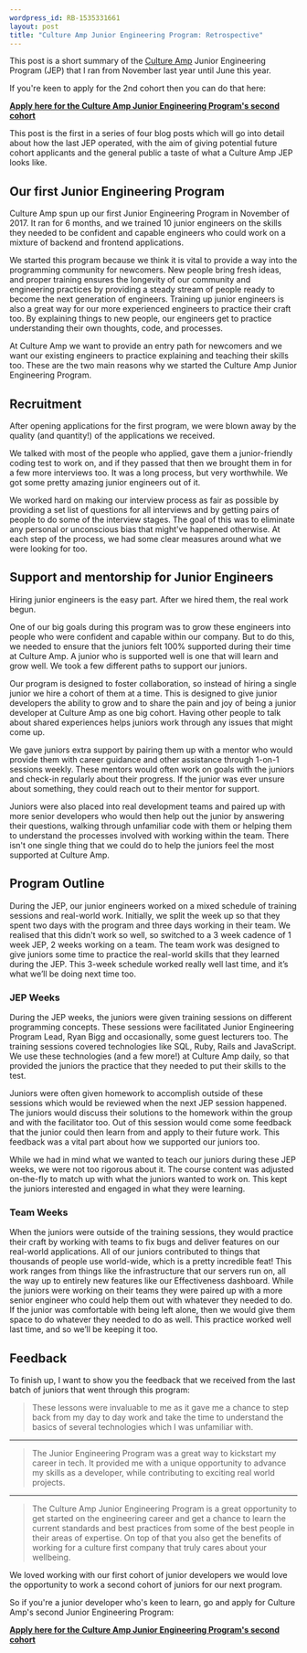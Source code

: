 ```yaml
---
wordpress_id: RB-1535331661
layout: post
title: "Culture Amp Junior Engineering Program: Retrospective"
---
```


This post is a short summary of the [Culture Amp](https://cultureamp.com) Junior Engineering Program (JEP) that I ran from November last year until June this year.

If you're keen to apply for the 2nd cohort then you can do that here:

**[Apply here for the Culture Amp Junior Engineering Program's second cohort](https://boards.greenhouse.io/cultureamp/jobs/1295735)**

This post is the first in a series of four blog posts which will go into detail about how the last JEP operated, with the aim of giving potential future cohort applicants and the general public a taste of what a Culture Amp JEP looks like.

## Our first Junior Engineering Program

Culture Amp spun up our first Junior Engineering Program in November of 2017. It ran for 6 months, and we trained 10 junior engineers on the skills they needed to be confident and capable engineers who could work on a mixture of backend and frontend applications.

We started this program because we think it is vital to provide a way into the programming community for newcomers. New people bring fresh ideas, and proper training ensures the longevity of our community and engineering practices by providing a steady stream of people ready to become the next generation of engineers.
Training up junior engineers is also a great way for our more experienced engineers to practice their craft too. By explaining things to new people, our engineers get to practice understanding their own thoughts, code, and processes.

At Culture Amp we want to provide an entry path for newcomers and we want our existing engineers to practice explaining and teaching their skills too. These are the two main reasons why we started the Culture Amp Junior Engineering Program.

## Recruitment

After opening applications for the first program, we were blown away by the quality (and quantity!) of the applications we received.

We talked with most of the people who applied, gave them a junior-friendly coding test to work on, and if they passed that then we brought them in for a few more interviews too. It was a long process, but very worthwhile. We got some pretty amazing junior engineers out of it.

We worked hard on making our interview process as fair as possible by providing a set list of questions for all interviews and by getting pairs of people to do some of the interview stages. The goal of this was to eliminate any personal or unconscious bias that might've happened otherwise. At each step of the process, we had some clear measures around what we were looking for too.

## Support and mentorship for Junior Engineers

Hiring junior engineers is the easy part. After we hired them, the real work begun.

One of our big goals during this program was to grow these engineers into people who were confident and capable within our company. But to do this, we needed to ensure that the juniors felt 100% supported during their time at Culture Amp. A junior who is supported well is one that will learn and grow well. We took a few different paths to support our juniors.

Our program is designed to foster collaboration, so instead of hiring a single junior we hire a cohort of them at a time. This is designed to give junior developers the ability to grow and to share the pain and joy of being a junior developer at Culture Amp as one big cohort. Having other people to talk about shared experiences helps juniors work through any issues that might come up.

We gave juniors extra support by pairing them up with a mentor who would provide them with career guidance and other assistance through 1-on-1 sessions weekly. These mentors would often work on goals with the juniors and check-in regularly about their progress. If the junior was ever unsure about something, they could reach out to their mentor for support.

Juniors were also placed into real development teams and paired up with more senior developers who would then help out the junior by answering their questions, walking through unfamiliar code with them or helping them to understand the processes involved with working within the team.
There isn't one single thing that we could do to help the juniors feel the most supported at Culture Amp.

## Program Outline

During the JEP, our junior engineers worked on a mixed schedule of training sessions and real-world work.
Initially, we split the week up so that they spent two days with the program and three days working in their team. We realised that this didn't work so well, so switched to a 3 week cadence of 1 week JEP, 2 weeks working on a team. The team work was designed to give juniors some time to practice the real-world skills that they learned during the JEP. This 3-week schedule worked really well last time, and it’s what we’ll be doing next time too.

### JEP Weeks

During the JEP weeks, the juniors were given training sessions on different programming concepts. These sessions were facilitated Junior Engineering Program Lead, Ryan Bigg and occasionally, some guest lecturers too. The training sessions covered technologies like SQL, Ruby, Rails and JavaScript. We use these technologies (and a few more!) at Culture Amp daily, so that provided the juniors the practice that they needed to put their skills to the test.

Juniors were often given homework to accomplish outside of these sessions which would be reviewed when the next JEP session happened. The juniors would discuss their solutions to the homework within the group and with the facilitator too. Out of this session would come some feedback that the junior could then learn from and apply to their future work. This feedback was a vital part about how we supported our juniors too.

While we had in mind what we wanted to teach our juniors during these JEP weeks, we were not too rigorous about it. The course content was adjusted on-the-fly to match up with what the juniors wanted to work on. This kept the juniors interested and engaged in what they were learning.

### Team Weeks

When the juniors were outside of the training sessions, they would practice their craft by working with teams to fix bugs and deliver features on our real-world applications. All of our juniors contributed to things that thousands of people use world-wide, which is a pretty incredible feat! This work ranges from things like the infrastructure that our servers run on, all the way up to entirely new features like our Effectiveness dashboard.
While the juniors were working on their teams they were paired up with a more senior engineer who could help them out with whatever they needed to do. If the junior was comfortable with being left alone, then we would give them space to do whatever they needed to do as well. This practice worked well last time, and so we’ll be keeping it too.

## Feedback

To finish up, I want to show you the feedback that we received from the last batch of juniors that went through this program:

> These lessons were invaluable to me as it gave me a chance to step back from my day to day work and take the time to understand the basics of several technologies which I was unfamiliar with.

<hr>

> The Junior Engineering Program was a great way to kickstart my career in tech. It provided me with a unique opportunity to advance my skills as a developer, while contributing to exciting real world projects.

<hr>

> The Culture Amp Junior Engineering Program is a great opportunity to get started on the engineering career and get a chance to learn the current standards and best practices from some of the best people in their areas of expertise. On top of that you also get the benefits of working for a culture first company that truly cares about your wellbeing.

We loved working with our first cohort of junior developers we would love the opportunity to work a second cohort of juniors for our next program.

So if you're a junior developer who's keen to learn, go and apply for Culture Amp's second Junior Engineering Program:

**[Apply here for the Culture Amp Junior Engineering Program's second cohort](https://boards.greenhouse.io/cultureamp/jobs/1295735)**


